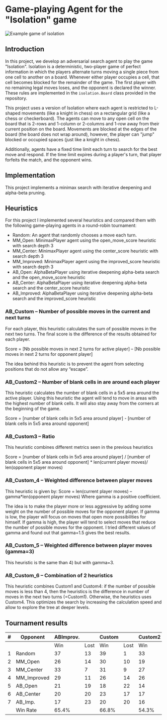 
# Game-playing Agent for the "Isolation" game

![Example game of isolation](viz.gif)

## Introduction

In this project, we develop an adversarial search agent to play the game "Isolation". Isolation is a deterministic, two-player game of perfect information in which the players alternate turns moving a single piece from one cell to another on a board. Whenever either player occupies a cell, that cell becomes blocked for the remainder of the game. The first player with no remaining legal moves loses, and the opponent is declared the winner. These rules are implemented in the `isolation.Board` class provided in the repository.

This project uses a version of Isolation where each agent is restricted to L-shaped movements (like a knight in chess) on a rectangular grid (like a chess or checkerboard). The agents can move to any open cell on the board that is 2-rows and 1-column or 2-columns and 1-row away from their current position on the board. Movements are blocked at the edges of the board (the board does not wrap around), however, the player can "jump" blocked or occupied spaces (just like a knight in chess).

Additionally, agents have a fixed time limit each turn to search for the best move and respond. If the time limit expires during a player's turn, that player forfeits the match, and the opponent wins.


## Implementation

This project implements a minimax search with iterative deepening and alpha-beta pruning. 

## Heuristics

For this project I implemented several heuristics and compared them with the following game-playing agents in a round-robin tournament:

- Random: An agent that randomly chooses a move each turn.
- MM_Open: MinimaxPlayer agent using the open_move_score heuristic with search depth 3
- MM_Center: MinimaxPlayer agent using the center_score heuristic with search depth 3
- MM_Improved: MinimaxPlayer agent using the improved_score heuristic with search depth 3
- AB_Open: AlphaBetaPlayer using iterative deepening alpha-beta search and the open_move_score heuristic
- AB_Center: AlphaBetaPlayer using iterative deepening alpha-beta search and the center_score heuristic
- AB_Improved: AlphaBetaPlayer using iterative deepening alpha-beta search and the improved_score heuristic

### AB_Custom – Number of possible moves in the current and next turns

For each player, this heuristic calculates the sum of possible moves in the next two turns. The final score is the difference of the results obtained for each player.

Score = [Nb possible moves in next 2 turns for active player] – [Nb possible moves in next 2 turns for opponent player]

The idea behind this heuristic is to prevent the agent from selecting positions that do not allow any “escape”. 

###	AB_Custom2 – Number of blank cells in are around each player

This heuristic calculates the number of blank cells in a 5x5 area around the active player. Using this heuristic the agent will tend to move in areas with the highest number of blank cells. It will also stay away from the corners at the beginning of the game. 

Score = [number of blank cells in 5x5 area around player] - [number of blank cells in 5x5 area around opponent]

###	AB_Custom3 – Ratio

This heuristic combines different metrics seen in the previous heuristics

Score = [number of blank cells in 5x5 area around player] / [number of blank cells in 5x5 area around opponent] * len(current player moves)/ len(opponent player moves)

###	AB_Custom_4 – Weighted difference between player moves

This heuristic is given by:
Score = len(current player moves) – gamma*len(opponent player moves)
Where gamma is a positive coefficient.

The idea is to make the player more or less aggressive by adding some weight on the number of possible moves for the opponent player. If gamma is low, the player will focus on moves that open more possibilities for himself. If gamma is high, the player will tend to select moves that reduce the number of possible moves for the opponent.
I tried different values of gamma and found out that gamma=1.5 gives the best results.

###	AB_Custom_5 – Weighted difference between player moves (gamma=3)

This heuristic is the same than 4) but with gamma=3.

###	AB_Custom_6 – Combination of 2 heuristics

This heuristic combines Custom1 and Custom4: if the number of possible moves is less than 4, then the heuristics is the difference in number of moves in the next two turns (=Custom1). Otherwise, the heuristics uses Custom4. This optimizes the search by increasing the calculation speed and allow to explore the tree at deeper levels.


## Tournament results

|    #    |    Opponent          |    ABImprov.    |        |    Custom    |        |    Custom2    |        |    Custom3    |            |     Custom4      |            |     Custom5      |            |     Custom6      |            |
|---------|----------------------|-----------------|--------------|---------------|---------------|---------------|---------------|---------------|------------|-----------|------------|-----------|------------|-----------|------------|
|         |                      |    Win          |    Lost      |    Win        |    Lost       |    Win        |    Lost       |    Win        |    Lost    |    Win    |    Lost    |    Win    |    Lost    |    Win    |    Lost    |
|    1    |    Random            |    37           |    13        |    39         |    1          |    33         |    7          |    39         |    1       |    38     |    2       |    37     |    2       |    35     |    5       |
|    2    |    MM_Open           |    26           |    14        |    30         |    10         |    19         |    21         |    27         |    13      |    31     |    9       |    29     |    9       |    31     |    9       |
|    3    |    MM_Center         |    33           |    7         |    31         |    9          |    27         |    13         |    32         |    8       |    24     |    16      |    35     |    16      |    37     |    3       |
|    4    |    MM_Improved       |    29           |    11        |    26         |    14         |    26         |    14         |    28         |    12      |    29     |    11      |    25     |    11      |    28     |    12      |
|    5    |    AB_Open           |    21           |    19        |    18         |    22         |    14         |    26         |    23         |    17      |    19     |    21      |    18     |    21      |    23     |    17      |
|    6    |    AB_Center         |    20           |    20        |    23         |    17         |    17         |    23         |    27         |    13      |    25     |    15      |    20     |    15      |    26     |    14      |
|    7    |    AB_Imp.           |    17           |    23        |    20         |    20         |    16         |    24         |    17         |    23      |    22     |    18      |    18     |    18      |    19     |    21      |
|         |    Win Rate          |      65.4%      |         |    66.8%      |          |    54.3%      |          |    68.9%      |            |     67.1%      |            |     64.3%      |            |      71.1%     |            |



